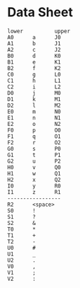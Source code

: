 # Data Sheet

    lower          upper
    A0      a      J0 
    A1      b      J1 
    A2      c      J2 
    B0      d      K0 
    B1      e      K1 
    B2      f      K2 
    C0      g      L0 
    C1      h      L1 
    C2      i      L2 
    D0      j      M0 
    D1      k      M1 
    D2      l      M2 
    E0      m      N0 
    E1      n      N1 
    E2      o      N2 
    F0      p      O0 
    F1      q      O1 
    F2      r      O2 
    G0      s      P0 
    G1      t      P1 
    G2      u      P2 
    H0      v      Q0 
    H1      w      Q1 
    H2      x      Q2 
    I0      y      R0 
    I1      z      R1
    -----------------
    R2      <space> 
    S0      !
    S1      ?
    S2      &
    T0      *
    T1      +
    T2      -
    U0      #
    U1      _
    U2      .
    V0      ,
    V1      ;
    V2      :